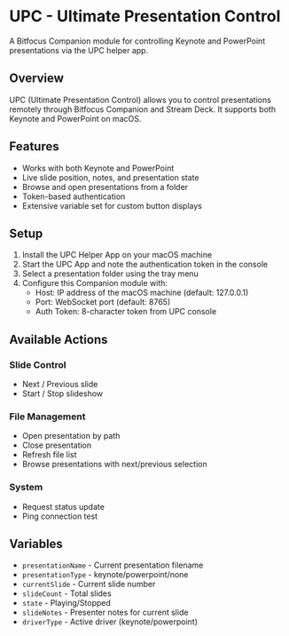 # UPC - Ultimate Presentation Control

A Bitfocus Companion module for controlling Keynote and PowerPoint presentations via the UPC helper app.

## Overview

UPC (Ultimate Presentation Control) allows you to control presentations remotely through Bitfocus Companion and Stream Deck. It supports both Keynote and PowerPoint on macOS.

## Features

- Works with both Keynote and PowerPoint
- Live slide position, notes, and presentation state
- Browse and open presentations from a folder
- Token-based authentication
- Extensive variable set for custom button displays

## Setup

1. Install the UPC Helper App on your macOS machine
2. Start the UPC App and note the authentication token in the console
3. Select a presentation folder using the tray menu
4. Configure this Companion module with:
   - Host: IP address of the macOS machine (default: 127.0.0.1)
   - Port: WebSocket port (default: 8765)
   - Auth Token: 8-character token from UPC console

## Available Actions

### Slide Control
- Next / Previous slide
- Start / Stop slideshow

### File Management
- Open presentation by path
- Close presentation
- Refresh file list
- Browse presentations with next/previous selection

### System
- Request status update
- Ping connection test

## Variables

- `presentationName` - Current presentation filename
- `presentationType` - keynote/powerpoint/none
- `currentSlide` - Current slide number
- `slideCount` - Total slides
- `state` - Playing/Stopped
- `slideNotes` - Presenter notes for current slide
- `driverType` - Active driver (keynote/powerpoint)
